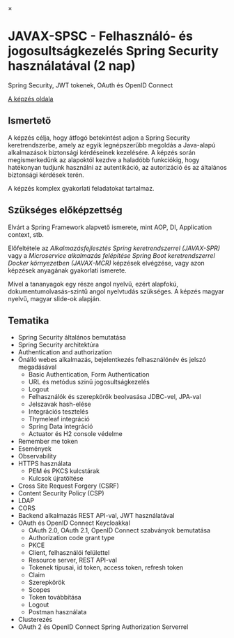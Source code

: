 ×

#  JAVAX-SPSC \- Felhasználó- és jogosultságkezelés Spring Security használatával (2 nap)

Spring Security, JWT tokenek, OAuth és OpenID Connect

[A képzés oldala](https://www.training360.com/kepzes/javax-spsc)

## Ismertető

A képzés célja, hogy átfogó betekintést adjon a Spring Security keretrendszerbe, amely az egyik legnépszerűbb megoldás a Java-alapú alkalmazások biztonsági kérdéseinek kezelésére. A képzés során megismerkedünk az alapoktól kezdve a haladóbb funkciókig, hogy hatékonyan tudjunk használni az autentikáció, az autorizáció és az általános biztonsági kérdések terén.

A képzés komplex gyakorlati feladatokat tartalmaz.

## Szükséges előképzettség

Elvárt a Spring Framework alapvető ismerete, mint AOP, DI, Application context, stb.

Előfeltétele az _Alkalmazásfejlesztés Spring keretrendszerrel (JAVAX-SPR)_ vagy a _Microservice alkalmazás felépítése Spring Boot keretrendszerrel Docker környezetben (JAVAX-MCR)_ képzések elvégzése, vagy azon képzések anyagának gyakorlati ismerete.

Mivel a tananyagok egy része angol nyelvű, ezért alapfokú, dokumentumolvasás-szintű angol nyelvtudás szükséges. A képzés magyar nyelvű, magyar slide-ok alapján.

## Tematika

  * Spring Security általános bemutatása
  * Spring Security architektúra
  * Authentication and authorization
  * Önálló webes alkalmazás, bejelentkezés felhasználónév és jelszó megadásával 
    * Basic Authentication, Form Authentication
    * URL és metódus szinű jogosultságkezelés
    * Logout
    * Felhasználók és szerepkörök beolvasása JDBC-vel, JPA-val
    * Jelszavak hash-elése
    * Integrációs tesztelés
    * Thymeleaf integráció
    * Spring Data integráció
    * Actuator és H2 console védelme
  * Remember me token
  * Események
  * Observability
  * HTTPS használata 
    * PEM és PKCS kulcstárak
    * Kulcsok újratöltése
  * Cross Site Request Forgery (CSRF)
  * Content Security Policy (CSP)
  * LDAP
  * CORS
  * Backend alkalmazás REST API-val, JWT használatával
  * OAuth és OpenID Connect Keycloakkal 
    * OAuth 2.0, OAuth 2.1, OpenID Connect szabványok bemutatása
    * Authorization code grant type
    * PKCE
    * Client, felhasználói felülettel
    * Resource server, REST API-val
    * Tokenek típusai, id token, access token, refresh token
    * Claim
    * Szerepkörök
    * Scopes
    * Token továbbítása
    * Logout
    * Postman használata
  * Clusterezés
  * OAuth 2 és OpenID Connect Spring Authorization Serverrel